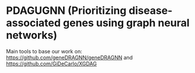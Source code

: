 # PDAGUGNN (Prioritizing disease-associated genes using graph neural networks)

Main tools to base our work on: https://github.com/geneDRAGNN/geneDRAGNN and https://github.com/GiDeCarlo/XGDAG 
